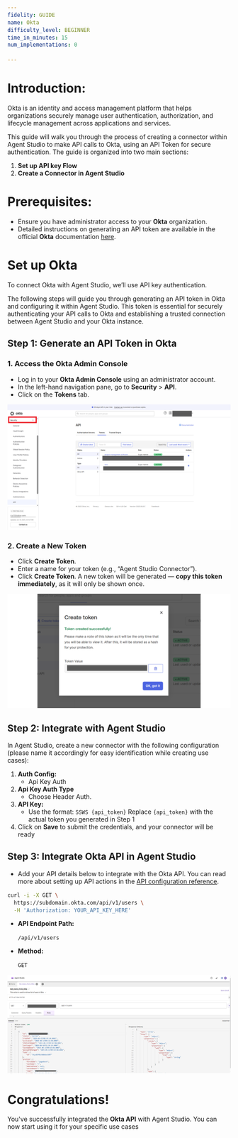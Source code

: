 ```yaml
---
fidelity: GUIDE
name: Okta
difficulty_level: BEGINNER
time_in_minutes: 15
num_implementations: 0

---
```

# Introduction:

Okta is an identity and access management platform that helps organizations securely manage user authentication, authorization, and lifecycle management across applications and services.

This guide will walk you through the process of creating a connector within Agent Studio to make API calls to Okta, using an API Token for secure authentication. The guide is organized into two main sections:

1. **Set up API key Flow**
2. **Create a Connector in Agent Studio**

# **Prerequisites:**

- Ensure you have administrator access to your **Okta** organization.
- Detailed instructions on generating an API token are available in the official **Okta** documentation [here](https://help.okta.com/en-us/content/topics/security/api.htm?cshid=ext-create-api-token#create-okta-api-token).

# **Set up Okta**

To connect Okta with Agent Studio, we’ll use API key authentication. 

The following steps will guide you through generating an API token in Okta and configuring it within Agent Studio. This token is essential for securely authenticating your API calls to Okta and establishing a trusted connection between Agent Studio and your Okta instance.

## **Step 1: Generate an API Token in Okta**

### 1. Access the Okta Admin Console

- Log in to your **Okta Admin Console** using an administrator account.
- In the left-hand navigation pane, go to **Security** > **API**.
- Click on the **Tokens** tab.

![okta.png](okta.png)

### 2. Create a New Token

- Click **Create Token**.
- Enter a name for your token (e.g., “Agent Studio Connector”).
- Click **Create Token**. A new token will be generated — **copy this token immediately**, as it will only be shown once.

![okta 2.png](okta_2.png)

## **Step 2: Integrate with Agent Studio**

In Agent Studio, create a new connector with the following configuration (please name it accordingly for easy identification while creating use cases):

1. **Auth Config:**
    - Api Key Auth
2. **Api Key Auth Type**
    - Choose Header Auth.
3. **API Key:**
    - Use the format: `SSWS {api_token}`
    Replace `{api_token}` with the actual token you generated in Step 1
4. Click on **Save** to submit the credentials, and your connector will be ready

## **Step 3: Integrate Okta API in Agent Studio**

- Add your API details below to integrate with the Okta API. You can read more about setting up API actions in the [API configuration reference](https://help.moveworks.com/docs/http-actions).

```bash
curl -i -X GET \
  https://subdomain.okta.com/api/v1/users \
  -H 'Authorization: YOUR_API_KEY_HERE'
```

- **API Endpoint Path:**
    
    `/api/v1/users`
    
- **Method:**
    
    `GET`
    

![okta 3.png](okta_3.png)

# **Congratulations!**

You've successfully integrated the **Okta API** with Agent Studio. You can now start using it for your specific use cases